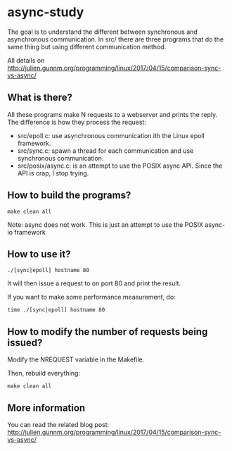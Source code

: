# async-study

The goal is to understand the different between synchronous and asynchronous communication.
In src/ there are three programs that do the same thing but using different communication method.

All details on http://julien.gunnm.org/programming/linux/2017/04/15/comparison-sync-vs-async/

## What is there?
All these programs make N requests to a webserver and prints the reply. The difference
is how they process the request:
 * src/epoll.c:  use asynchronous communication ith the Linux epoll framework.
 * src/sync.c: spawn a thread for each communication and use synchronous communication.
 * src/posix/async.c: is an attempt to use the POSIX async API. Since the API is crap, I stop trying.

## How to build the programs?
```
make clean all
```

Note: async does not work. This is just an attempt to use the POSIX async-io framework

## How to use it?

```
./[sync|epoll] hostname 80
```

It will then issue a request to <hostname> on port 80 and print the result.

If you want to make some performance measurement, do:

```
time ./[sync|epoll] hostname 80
```

## How to modify the number of requests being issued?

Modify the NREQUEST variable in the Makefile.

Then, rebuild everything:

```
make clean all
```


## More information
You can read the related blog post: http://julien.gunnm.org/programming/linux/2017/04/15/comparison-sync-vs-async/
